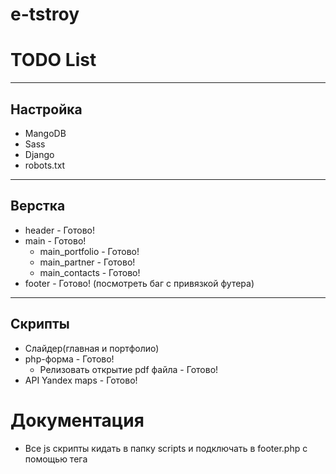 # e-tstroy

# TODO List

---

## Настройка

+ MangoDB
+ Sass
+ Django
+ robots.txt

---

## Верстка

+ header - Готово!
+ main - Готово!
  + main_portfolio - Готово!
  + main_partner - Готово!
  + main_contacts - Готово!
+ footer - Готово! (посмотреть баг с привязкой футера)

---

## Скрипты

+ Слайдер(главная и портфолио)
+ php-форма - Готово!
  + Релизовать открытие pdf файла - Готово!
+ API Yandex maps - Готово!

# Документация

+ Все js скрипты кидать в папку scripts и подключать в footer.php с помощью тега <script src="js file"></script>
